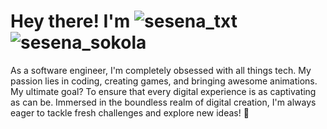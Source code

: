 # Hey there! I'm ![sesena_txt](https://github.com/Sesenaa/Sesenaa/assets/108346754/c333255a-17e7-4ca5-93d7-c37f6173b357) ![sesena_sokola](https://github.com/Sesenaa/Sesenaa/assets/108346754/7bca8ca4-be73-41a8-8220-9ad514da04c0)

As a software engineer, I'm completely obsessed with all things tech. My passion lies in coding, creating games, and bringing awesome animations. My ultimate goal? To ensure that every digital experience is as captivating as can be. Immersed in the boundless realm of digital creation, I'm always eager to tackle fresh challenges and explore new ideas! 🍫
